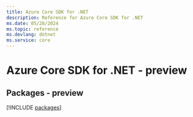 ```yaml
---
title: Azure Core SDK for .NET
description: Reference for Azure Core SDK for .NET
ms.date: 05/28/2024
ms.topic: reference
ms.devlang: dotnet
ms.service: core
---
```

# Azure Core SDK for .NET - preview
## Packages - preview
[!INCLUDE [packages](core-index.md)]